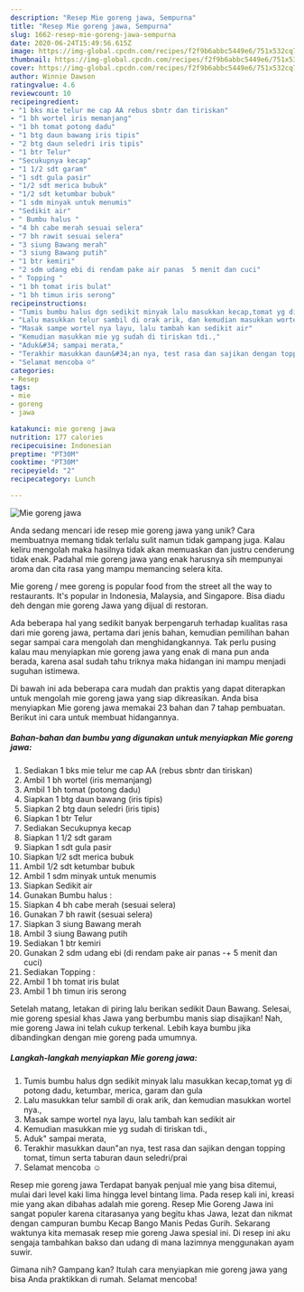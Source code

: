 ```yaml
---
description: "Resep Mie goreng jawa, Sempurna"
title: "Resep Mie goreng jawa, Sempurna"
slug: 1662-resep-mie-goreng-jawa-sempurna
date: 2020-06-24T15:49:56.615Z
image: https://img-global.cpcdn.com/recipes/f2f9b6abbc5449e6/751x532cq70/mie-goreng-jawa-foto-resep-utama.jpg
thumbnail: https://img-global.cpcdn.com/recipes/f2f9b6abbc5449e6/751x532cq70/mie-goreng-jawa-foto-resep-utama.jpg
cover: https://img-global.cpcdn.com/recipes/f2f9b6abbc5449e6/751x532cq70/mie-goreng-jawa-foto-resep-utama.jpg
author: Winnie Dawson
ratingvalue: 4.6
reviewcount: 10
recipeingredient:
- "1 bks mie telur me cap AA rebus sbntr dan tiriskan"
- "1 bh wortel iris memanjang"
- "1 bh tomat potong dadu"
- "1 btg daun bawang iris tipis"
- "2 btg daun seledri iris tipis"
- "1 btr Telur"
- "Secukupnya kecap"
- "1 1/2 sdt garam"
- "1 sdt gula pasir"
- "1/2 sdt merica bubuk"
- "1/2 sdt ketumbar bubuk"
- "1 sdm minyak untuk menumis"
- "Sedikit air"
- " Bumbu halus "
- "4 bh cabe merah sesuai selera"
- "7 bh rawit sesuai selera"
- "3 siung Bawang merah"
- "3 siung Bawang putih"
- "1 btr kemiri"
- "2 sdm udang ebi di rendam pake air panas  5 menit dan cuci"
- " Topping "
- "1 bh tomat iris bulat"
- "1 bh timun iris serong"
recipeinstructions:
- "Tumis bumbu halus dgn sedikit minyak lalu masukkan kecap,tomat yg di potong dadu, ketumbar, merica, garam dan gula"
- "Lalu masukkan telur sambil di orak arik, dan kemudian masukkan wortel nya.,"
- "Masak sampe wortel nya layu, lalu tambah kan sedikit air"
- "Kemudian masukkan mie yg sudah di tiriskan tdi.,"
- "Aduk&#34; sampai merata,"
- "Terakhir masukkan daun&#34;an nya, test rasa dan sajikan dengan topping tomat, timun serta taburan daun seledri/prai"
- "Selamat mencoba ☺"
categories:
- Resep
tags:
- mie
- goreng
- jawa

katakunci: mie goreng jawa 
nutrition: 177 calories
recipecuisine: Indonesian
preptime: "PT30M"
cooktime: "PT30M"
recipeyield: "2"
recipecategory: Lunch

---
```



![Mie goreng jawa](https://img-global.cpcdn.com/recipes/f2f9b6abbc5449e6/751x532cq70/mie-goreng-jawa-foto-resep-utama.jpg)

Anda sedang mencari ide resep mie goreng jawa yang unik? Cara membuatnya memang tidak terlalu sulit namun tidak gampang juga. Kalau keliru mengolah maka hasilnya tidak akan memuaskan dan justru cenderung tidak enak. Padahal mie goreng jawa yang enak harusnya sih mempunyai aroma dan cita rasa yang mampu memancing selera kita.

Mie goreng / mee goreng is popular food from the street all the way to restaurants. It&#39;s popular in Indonesia, Malaysia, and Singapore. Bisa diadu deh dengan mie goreng Jawa yang dijual di restoran.

Ada beberapa hal yang sedikit banyak berpengaruh terhadap kualitas rasa dari mie goreng jawa, pertama dari jenis bahan, kemudian pemilihan bahan segar sampai cara mengolah dan menghidangkannya. Tak perlu pusing kalau mau menyiapkan mie goreng jawa yang enak di mana pun anda berada, karena asal sudah tahu triknya maka hidangan ini mampu menjadi suguhan istimewa.


Di bawah ini ada beberapa cara mudah dan praktis yang dapat diterapkan untuk mengolah mie goreng jawa yang siap dikreasikan. Anda bisa menyiapkan Mie goreng jawa memakai 23 bahan dan 7 tahap pembuatan. Berikut ini cara untuk membuat hidangannya.

<!--inarticleads1-->

##### Bahan-bahan dan bumbu yang digunakan untuk menyiapkan Mie goreng jawa:

1. Sediakan 1 bks mie telur me cap AA (rebus sbntr dan tiriskan)
1. Ambil 1 bh wortel (iris memanjang)
1. Ambil 1 bh tomat (potong dadu)
1. Siapkan 1 btg daun bawang (iris tipis)
1. Siapkan 2 btg daun seledri (iris tipis)
1. Siapkan 1 btr Telur
1. Sediakan Secukupnya kecap
1. Siapkan 1 1/2 sdt garam
1. Siapkan 1 sdt gula pasir
1. Siapkan 1/2 sdt merica bubuk
1. Ambil 1/2 sdt ketumbar bubuk
1. Ambil 1 sdm minyak untuk menumis
1. Siapkan Sedikit air
1. Gunakan  Bumbu halus :
1. Siapkan 4 bh cabe merah (sesuai selera)
1. Gunakan 7 bh rawit (sesuai selera)
1. Siapkan 3 siung Bawang merah
1. Ambil 3 siung Bawang putih
1. Sediakan 1 btr kemiri
1. Gunakan 2 sdm udang ebi (di rendam pake air panas -+ 5 menit dan cuci)
1. Sediakan  Topping :
1. Ambil 1 bh tomat iris bulat
1. Ambil 1 bh timun iris serong


Setelah matang, letakan di piring lalu berikan sedikit Daun Bawang. Selesai, mie goreng spesial khas Jawa yang berbumbu manis siap disajikan! Nah, mie goreng Jawa ini telah cukup terkenal. Lebih kaya bumbu jika dibandingkan dengan mie goreng pada umumnya. 

<!--inarticleads2-->

##### Langkah-langkah menyiapkan Mie goreng jawa:

1. Tumis bumbu halus dgn sedikit minyak lalu masukkan kecap,tomat yg di potong dadu, ketumbar, merica, garam dan gula
1. Lalu masukkan telur sambil di orak arik, dan kemudian masukkan wortel nya.,
1. Masak sampe wortel nya layu, lalu tambah kan sedikit air
1. Kemudian masukkan mie yg sudah di tiriskan tdi.,
1. Aduk&#34; sampai merata,
1. Terakhir masukkan daun&#34;an nya, test rasa dan sajikan dengan topping tomat, timun serta taburan daun seledri/prai
1. Selamat mencoba ☺


Resep mie goreng jawa Terdapat banyak penjual mie yang bisa ditemui, mulai dari level kaki lima hingga level bintang lima. Pada resep kali ini, kreasi mie yang akan dibahas adalah mie goreng. Resep Mie Goreng Jawa ini sangat populer karena citarasanya yang begitu khas Jawa, lezat dan nikmat dengan campuran bumbu Kecap Bango Manis Pedas Gurih. Sekarang waktunya kita memasak resep mie goreng Jawa spesial ini. Di resep ini aku sengaja tambahkan bakso dan udang di mana lazimnya menggunakan ayam suwir. 

Gimana nih? Gampang kan? Itulah cara menyiapkan mie goreng jawa yang bisa Anda praktikkan di rumah. Selamat mencoba!
